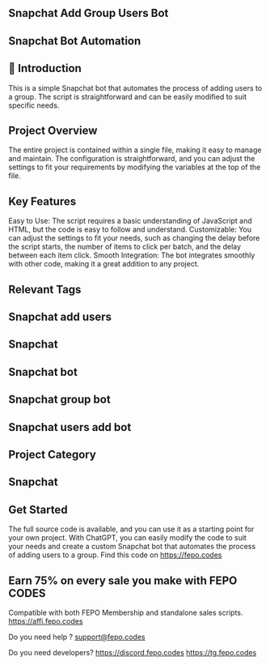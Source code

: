 Snapchat Add Group Users Bot
----------------------

## Snapchat Bot Automation


## 🤖 Introduction


This is a simple Snapchat bot that automates the process of adding users to a group. The script is straightforward and can be easily modified to suit specific needs.

## Project Overview


The entire project is contained within a single file, making it easy to manage and maintain. The configuration is straightforward, and you can adjust the settings to fit your requirements by modifying the variables at the top of the file.

## Key Features


   Easy to Use: The script requires a basic understanding of JavaScript and HTML, but the code is easy to follow and understand.
   Customizable: You can adjust the settings to fit your needs, such as changing the delay before the script starts, the number of items to click per batch, and the delay between each item click.
   Smooth Integration: The bot integrates smoothly with other code, making it a great addition to any project.

## Relevant Tags


##    Snapchat add users
##    Snapchat
##    Snapchat bot
##    Snapchat group bot
##    Snapchat users add bot

## Project Category


## Snapchat

## Get Started


The full source code is available, and you can use it as a starting point for your own project. With ChatGPT, you can easily modify the code to suit your needs and create a custom Snapchat bot that automates the process of adding users to a group.
Find this code on https://fepo.codes

## Earn 75% on every sale you make with FEPO CODES
Compatible with both FEPO Membership and standalone sales scripts.
https://affi.fepo.codes

Do you need help ?
support@fepo.codes

Do you need developers?
https://discord.fepo.codes
https://tg.fepo.codes
